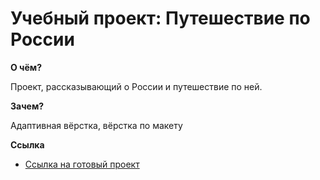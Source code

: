 # Учебный проект: Путешествие по России

**О чём?**

Проект, рассказывающий о России и путешествие по ней.

**Зачем?**

Адаптивная вёрстка, вёрстка по макету

**Ссылка**

- [Ссылка на готовый проект](https://svetlanka-end.github.io/russian-travel/index.html)
